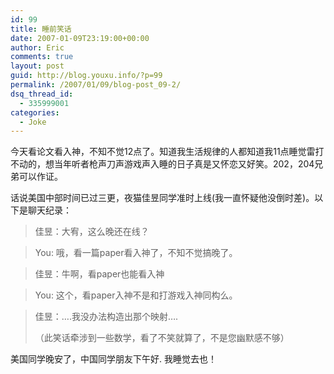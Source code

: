 ```yaml
---
id: 99
title: 睡前笑话
date: 2007-01-09T23:19:00+00:00
author: Eric
comments: true
layout: post
guid: http://blog.youxu.info/?p=99
permalink: /2007/01/09/blog-post_09-2/
dsq_thread_id:
  - 335999001
categories:
  - Joke
---
```

今天看论文看入神，不知不觉12点了。知道我生活规律的人都知道我11点睡觉雷打不动的，想当年听者枪声刀声游戏声入睡的日子真是又怀恋又好笑。202，204兄弟可以作证。

话说美国中部时间已过三更，夜猫佳昱同学准时上线(我一直怀疑他没倒时差)。以下是聊天纪录：

> 佳昱：大宥，这么晚还在线？
  
> You: 哦，看一篇paper看入神了，不知不觉搞晚了。
  
> 佳昱：牛啊，看paper也能看入神
  
> You: 这个，看paper入神不是和打游戏入神同构么。
  
> 佳昱：&#8230;.我没办法构造出那个映射&#8230;.
> 
> （此笑话牵涉到一些数学，看了不笑就算了，不是您幽默感不够）

美国同学晚安了，中国同学朋友下午好. 我睡觉去也！